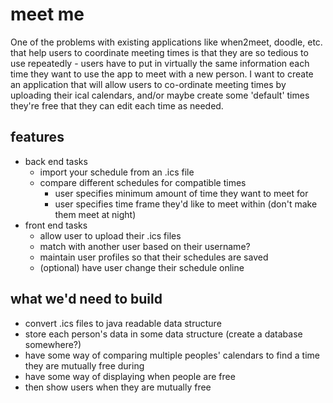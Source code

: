 # meet me

One of the problems with existing applications like when2meet, doodle, etc. that help users to coordinate meeting times is that they are so tedious to use repeatedly - users have to put in virtually the same information each time they want to use the app to meet with a new person. I want to create an application that will allow users to co-ordinate meeting times by uploading their ical calendars, and/or maybe create some 'default' times they're free that they can edit each time as needed.

## features

* back end tasks
    * import your schedule from an .ics file
    * compare different schedules for compatible times
        * user specifies minimum amount of time they want to meet for
        * user specifies time frame they'd like to meet within (don't make them meet at night)
* front end tasks
    * allow user to upload their .ics files
    * match with another user based on their username?
    * maintain user profiles so that their schedules are saved
    * (optional) have user change their schedule online

## what we'd need to build

* convert .ics files to java readable data structure
* store each person's data in some data structure (create a database somewhere?)
* have some way of comparing multiple peoples' calendars to find a time they are mutually free during
* have some way of displaying when people are free
* then show users when they are mutually free